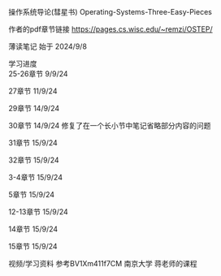 操作系统导论(彗星书) Operating-Systems-Three-Easy-Pieces

作者的pdf章节链接 https://pages.cs.wisc.edu/~remzi/OSTEP/

薄读笔记 始于 2024/9/8

学习进度   
25-26章节 9/9/24 

27章节 11/9/24

29章节 14/9/24

30章节 14/9/24 修复了在一个长小节中笔记省略部分内容的问题

31章节 15/9/24 

32章节 15/9/24 

3-4章节 15/9/24 

5章节 15/9/24 

12-13章节 15/9/24 

14章节 15/9/24 

15章节 15/9/24 

视频/学习资料 参考BV1Xm411f7CM 南京大学 蒋老师的课程 
